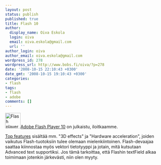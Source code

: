 ```yaml
---
layout: post
status: publish
published: true
title: Flash 10
author:
  display_name: Oiva Eskola
  login: oiva
  email: oiva.eskola@gmail.com
  url: ''
author_login: oiva
author_email: oiva.eskola@gmail.com
wordpress_id: 278
wordpress_url: http://www.bobs.fi/oiva/?p=278
date: '2008-10-15 22:10:43 +0300'
date_gmt: '2008-10-15 19:10:43 +0300'
categories:
- flash
tags:
- flash
- adobe
comments: []
---
```

<p><img class="size-full wp-image-279 alignnone" title="flash_player_50x50" src="{{ site.baseurl }}/images/2008/10/flash_player_50x50.gif" alt="Flash player logo" width="50" height="50" /><a title="Adobe Flash Player Download" href="http://www.adobe.com/go/getflashplayer">Adobe Flash Player 10</a> on julkaistu, iloitkaamme.</p>
<p><a href="http://www.adobe.com/products/flashplayer/features/">Top features</a> sis&auml;lt&auml;&auml; mm. "3D effects" ja "Hardware acceleration", joiden vaikutus Flash-tuotoksiin tulee olemaan mielenkiintoinen. Flash-devaajaa saattaa kiinnostaa my&ouml;s vektori tietotyyppi ja jotain, mit&auml; kutsutaan Advanced text supportiksi. Jos t&auml;m&auml; tarkoittaa, ett&auml; Flashin textField alkaa toimimaan jotenkin j&auml;rkev&auml;sti, niin olen myyty.</p>
